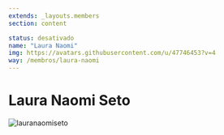 ```yaml
---
extends: _layouts.members
section: content

status: desativado
name: "Laura Naomi"
img: https://avatars.githubusercontent.com/u/47746453?v=4
way: /membros/laura-naomi
---
```


# Laura Naomi Seto

![lauranaomiseto]()